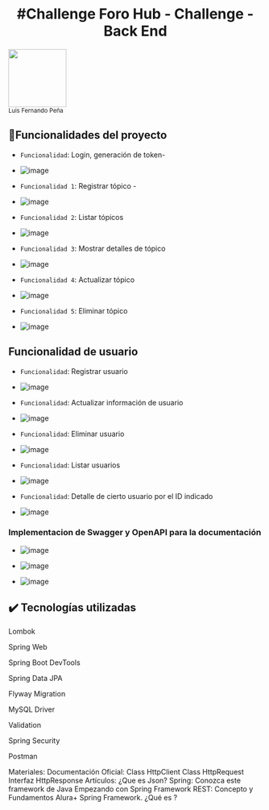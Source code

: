 <h1 align="center"> #Challenge Foro Hub - Challenge - Back End</h1>
<img align="center" src="https://github.com/Luisfernandocalixto/ConversordeMoneda-ChallengeONE-Java-Backend/assets/132792126/911ccf1c-439c-469e-a02b-18ff9d8d8d43" width=115/> <br><sub>Luis Fernando Peña</sub>

## :hammer:Funcionalidades del proyecto

- `Funcionalidad`: Login, generación de token-
- ![image](https://github.com/Luisfernandocalixto/Foro-Hub---Challenge---Back-End/assets/132792126/2c079c1c-6b98-4281-bb07-e365826ac9c1)

- `Funcionalidad 1`: Registrar tópico -
- ![image](https://github.com/Luisfernandocalixto/Foro-Hub---Challenge---Back-End/assets/132792126/3f917132-6761-4f73-bb8d-e5a4c4c17409)
  
- `Funcionalidad 2`: Listar tópicos
- ![image](https://github.com/Luisfernandocalixto/Foro-Hub---Challenge---Back-End/assets/132792126/df547cf4-69ad-4be9-87ea-8269eb09e76a)

- `Funcionalidad 3`: Mostrar detalles de tópico
- ![image](https://github.com/Luisfernandocalixto/Foro-Hub---Challenge---Back-End/assets/132792126/6ceed4f2-100d-44cc-8090-d9c863cae43c)

- `Funcionalidad 4`: Actualizar tópico
- ![image](https://github.com/Luisfernandocalixto/Foro-Hub---Challenge---Back-End/assets/132792126/2e2c4883-b31c-4c2b-84d7-defde0da9520)

- `Funcionalidad 5`: Eliminar tópico
- ![image](https://github.com/Luisfernandocalixto/Foro-Hub---Challenge---Back-End/assets/132792126/ee1506a5-6de1-45ff-84b5-55eacaa1baee)


<h2>Funcionalidad de usuario</h2>

- `Funcionalidad`: Registrar usuario
- ![image](https://github.com/Luisfernandocalixto/Foro-Hub---Challenge---Back-End/assets/132792126/edfae101-3a18-4e41-966e-9509906407e3)



- `Funcionalidad`: Actualizar información de usuario
- ![image](https://github.com/Luisfernandocalixto/Foro-Hub---Challenge---Back-End/assets/132792126/43a1478b-9b21-4941-b4ed-bb6117b34eee)

- `Funcionalidad`: Eliminar usuario
- ![image](https://github.com/Luisfernandocalixto/Foro-Hub---Challenge---Back-End/assets/132792126/587e2957-2678-461c-997d-bf47e1110e49)

- `Funcionalidad`: Listar usuarios
- ![image](https://github.com/Luisfernandocalixto/Foro-Hub---Challenge---Back-End/assets/132792126/1c26f0ef-de6d-4ded-aba2-a7462d583449)

- `Funcionalidad`: Detalle de cierto usuario por el ID indicado
- ![image](https://github.com/Luisfernandocalixto/Foro-Hub---Challenge---Back-End/assets/132792126/4ff4010c-c5fc-4580-92e0-b67d43295528)

<h3> 
  Implementacion de Swagger y OpenAPI para la documentación
</h3>
  
- ![image](https://github.com/Luisfernandocalixto/Foro-Hub---Challenge---Back-End/assets/132792126/bced2fb1-01dd-49dd-81bd-3e584cb5c9e6)
- ![image](https://github.com/Luisfernandocalixto/Foro-Hub---Challenge---Back-End/assets/132792126/f06ddee0-4ee2-4f48-87b5-601f50c7ea24)

- ![image](https://github.com/Luisfernandocalixto/Foro-Hub---Challenge---Back-End/assets/132792126/d9218491-c846-4473-a1c1-faa5c3f3433a)



## ✔️ Tecnologías utilizadas
Lombok

Spring Web

Spring Boot DevTools

Spring Data JPA

Flyway Migration

MySQL Driver

Validation

Spring Security

Postman

Materiales:
Documentación Oficial:
Class HttpClient
Class HttpRequest
Interfaz HttpResponse
Artículos:
¿Que es Json?
Spring: Conozca este framework de Java
Empezando con Spring Framework
REST: Concepto y Fundamentos
Alura+
Spring Framework. ¿Qué es ?


